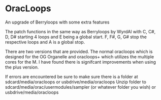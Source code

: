 # OracLoops
An upgrade of Berryloops with some extra features

The patch functions in the same way as Berryloops by WyrdAl with C, C#, D, D# starting 4 loops and E being a global start. 
F, F#, G, G# stop the respective loops and A is a global stop.

There are two versions that are provided. The normal oracloops which is designed for the OG Organelle and oracloops+ which utilizes the multiple cores for the M.
I have found there is signifcant improvements when using the plus version.

If errors are encountered be sure to make sure there is a folder at sdcard/media/oracloops or usbdrive/media/oracloops
Unzip folder to sdcard/media/orac/usermodules/sampler (or whatever folder you wish) or usbdrive/media/oracloops
